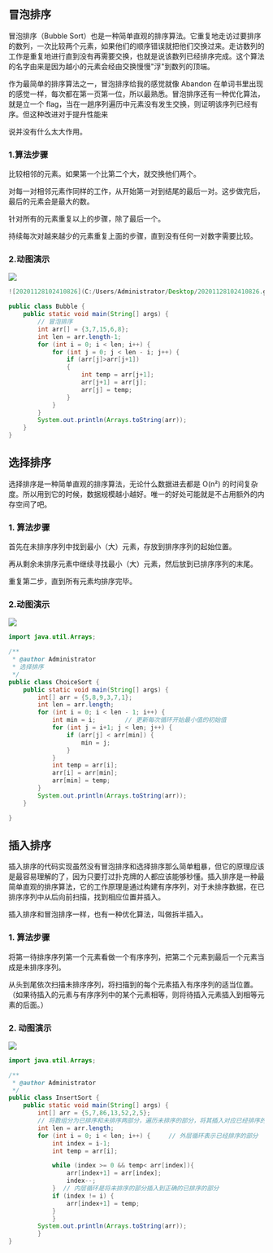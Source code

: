 ## 冒泡排序

冒泡排序（Bubble Sort）也是一种简单直观的排序算法。它重复地走访过要排序的数列，一次比较两个元素，如果他们的顺序错误就把他们交换过来。走访数列的工作是重复地进行直到没有再需要交换，也就是说该数列已经排序完成。这个算法的名字由来是因为越小的元素会经由交换慢慢"浮"到数列的顶端。

作为最简单的排序算法之一，冒泡排序给我的感觉就像 Abandon 在单词书里出现的感觉一样，每次都在第一页第一位，所以最熟悉。冒泡排序还有一种优化算法，就是立一个 flag，当在一趟序列遍历中元素没有发生交换，则证明该序列已经有序。但这种改进对于提升性能来

说并没有什么太大作用。

### 1.算法步骤

比较相邻的元素。如果第一个比第二个大，就交换他们两个。

对每一对相邻元素作同样的工作，从开始第一对到结尾的最后一对。这步做完后，最后的元素会是最大的数。

针对所有的元素重复以上的步骤，除了最后一个。

持续每次对越来越少的元素重复上面的步骤，直到没有任何一对数字需要比较。

### 2.动图演示

![](https://s2.loli.net/2023/08/08/bRPYyudQkW1mhvJ.gif)

```java
![20201128102410826](C:/Users/Administrator/Desktop/20201128102410826.gif)import java.util.Arrays;

public class Bubble {
    public static void main(String[] args) {
        // 冒泡排序
        int arr[] = {3,7,15,6,8};
        int len = arr.length-1;
        for (int i = 0; i < len; i++) {
            for (int j = 0; j < len - i; j++) {
                if (arr[j]>arr[j+1])
                {
                    int temp = arr[j+1];
                    arr[j+1] = arr[j];
                    arr[j] = temp;
                }
            }
        }
        System.out.println(Arrays.toString(arr));
    }
}

```

## 选择排序

选择排序是一种简单直观的排序算法，无论什么数据进去都是 O(n²) 的时间复杂度。所以用到它的时候，数据规模越小越好。唯一的好处可能就是不占用额外的内存空间了吧。

### 1. 算法步骤

首先在未排序序列中找到最小（大）元素，存放到排序序列的起始位置。

再从剩余未排序元素中继续寻找最小（大）元素，然后放到已排序序列的末尾。

重复第二步，直到所有元素均排序完毕。

### 2.动图演示

![](https://s2.loli.net/2023/08/08/Yfk1EXJc5MNC4sU.gif)

```java
import java.util.Arrays;

/**
 * @author Administrator
 * 选择排序
 */
public class ChoiceSort {
    public static void main(String[] args) {
        int[] arr = {5,8,9,3,7,1};
        int len = arr.length;
        for (int i = 0; i < len - 1; i++) {
            int min = i;        // 更新每次循环开始最小值的初始值
            for (int j = i+1; j < len; j++) {
                if (arr[j] < arr[min]) {
                    min = j;
                }
            }
            int temp = arr[i];
            arr[i] = arr[min];
            arr[min] = temp;
        }
        System.out.println(Arrays.toString(arr));
    }

}

```

## 插入排序

插入排序的代码实现虽然没有冒泡排序和选择排序那么简单粗暴，但它的原理应该是最容易理解的了，因为只要打过扑克牌的人都应该能够秒懂。插入排序是一种最简单直观的排序算法，它的工作原理是通过构建有序序列，对于未排序数据，在已排序序列中从后向前扫描，找到相应位置并插入。

插入排序和冒泡排序一样，也有一种优化算法，叫做拆半插入。

### 1. 算法步骤

将第一待排序序列第一个元素看做一个有序序列，把第二个元素到最后一个元素当成是未排序序列。

从头到尾依次扫描未排序序列，将扫描到的每个元素插入有序序列的适当位置。（如果待插入的元素与有序序列中的某个元素相等，则将待插入元素插入到相等元素的后面。）

### 2. 动图演示

![](https://s2.loli.net/2023/08/08/C8gznM5JBae4SX9.gif)

```java
import java.util.Arrays;

/**
 * @author Administrator
 */
public class InsertSort {
    public static void main(String[] args) {
        int[] arr = {5,7,86,13,52,2,5};
        // 将数组分为已排序和未排序两部分，遍历未排序的部分，将其插入对应已经排序的序列中
        int len = arr.length;
        for (int i = 0; i < len; i++) {     // 外层循环表示已经排序的部分
            int index = i-1;
            int temp = arr[i];

            while (index >= 0 && temp< arr[index]){
                arr[index+1] = arr[index];
                index--;
            }  // 内层循环是将未排序的部分插入到正确的已排序的部分
            if (index != i) {
                arr[index+1] = temp;
            }
            }
        System.out.println(Arrays.toString(arr));
        }
}


